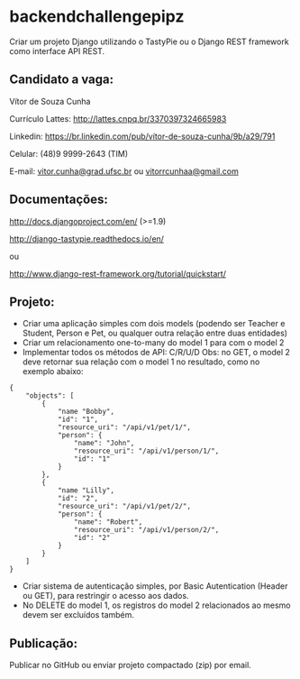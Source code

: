 # backendchallengepipz
Criar um projeto Django utilizando o TastyPie ou o Django REST framework como interface API REST.

## Candidato a vaga:
Vítor de Souza Cunha

Currículo Lattes: http://lattes.cnpq.br/3370397324665983

Linkedin: https://br.linkedin.com/pub/vítor-de-souza-cunha/9b/a29/791

Celular: (48)9 9999-2643  (TIM)

E-mail: vitor.cunha@grad.ufsc.br ou vitorrcunhaa@gmail.com


## Documentações:

http://docs.djangoproject.com/en/ (>=1.9)

http://django-tastypie.readthedocs.io/en/

ou

http://www.django-rest-framework.org/tutorial/quickstart/


## Projeto:

* Criar uma aplicação simples com dois models (podendo ser Teacher e Student, Person e Pet, ou qualquer outra relação entre duas entidades)
* Criar um relacionamento one-to-many do model 1 para com o model 2
* Implementar todos os métodos de API: C/R/U/D 
   Obs: no GET, o model 2 deve retornar sua relação com o model 1 no resultado, como no exemplo abaixo:

```
{
    "objects": [
        {
            "name "Bobby",
            "id": "1",
            "resource_uri": "/api/v1/pet/1/",
            "person": {
                "name": "John",
                "resource_uri": "/api/v1/person/1/",
                "id": "1"
            }
        },
        {
            "name "Lilly",
            "id": "2",
            "resource_uri": "/api/v1/pet/2/",
            "person": {
                "name": "Robert",
                "resource_uri": "/api/v1/person/2/",
                "id": "2"
            }
        }
    ]
}
```
    

* Criar sistema de autenticação simples, por Basic Autentication (Header ou GET), para restringir o acesso aos dados.
* No DELETE do model 1, os registros do model 2 relacionados ao mesmo devem ser excluídos também.


## Publicação:

Publicar no GitHub ou enviar projeto compactado (zip) por email.
